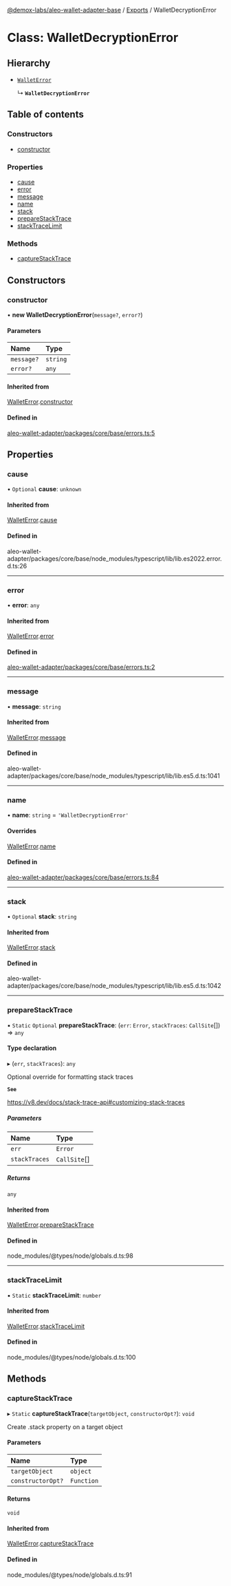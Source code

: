 [@demox-labs/aleo-wallet-adapter-base](../README.md) / [Exports](../modules.md) / WalletDecryptionError

# Class: WalletDecryptionError

## Hierarchy

- [`WalletError`](WalletError.md)

  ↳ **`WalletDecryptionError`**

## Table of contents

### Constructors

- [constructor](WalletDecryptionError.md#constructor)

### Properties

- [cause](WalletDecryptionError.md#cause)
- [error](WalletDecryptionError.md#error)
- [message](WalletDecryptionError.md#message)
- [name](WalletDecryptionError.md#name)
- [stack](WalletDecryptionError.md#stack)
- [prepareStackTrace](WalletDecryptionError.md#preparestacktrace)
- [stackTraceLimit](WalletDecryptionError.md#stacktracelimit)

### Methods

- [captureStackTrace](WalletDecryptionError.md#capturestacktrace)

## Constructors

### constructor

• **new WalletDecryptionError**(`message?`, `error?`)

#### Parameters

| Name | Type |
| :------ | :------ |
| `message?` | `string` |
| `error?` | `any` |

#### Inherited from

[WalletError](WalletError.md).[constructor](WalletError.md#constructor)

#### Defined in

[aleo-wallet-adapter/packages/core/base/errors.ts:5](https://github.com/demox-labs/aleo-wallet-adapter/blob/fc6b47e/packages/core/base/errors.ts#L5)

## Properties

### cause

• `Optional` **cause**: `unknown`

#### Inherited from

[WalletError](WalletError.md).[cause](WalletError.md#cause)

#### Defined in

aleo-wallet-adapter/packages/core/base/node_modules/typescript/lib/lib.es2022.error.d.ts:26

___

### error

• **error**: `any`

#### Inherited from

[WalletError](WalletError.md).[error](WalletError.md#error)

#### Defined in

[aleo-wallet-adapter/packages/core/base/errors.ts:2](https://github.com/demox-labs/aleo-wallet-adapter/blob/fc6b47e/packages/core/base/errors.ts#L2)

___

### message

• **message**: `string`

#### Inherited from

[WalletError](WalletError.md).[message](WalletError.md#message)

#### Defined in

aleo-wallet-adapter/packages/core/base/node_modules/typescript/lib/lib.es5.d.ts:1041

___

### name

• **name**: `string` = `'WalletDecryptionError'`

#### Overrides

[WalletError](WalletError.md).[name](WalletError.md#name)

#### Defined in

[aleo-wallet-adapter/packages/core/base/errors.ts:84](https://github.com/demox-labs/aleo-wallet-adapter/blob/fc6b47e/packages/core/base/errors.ts#L84)

___

### stack

• `Optional` **stack**: `string`

#### Inherited from

[WalletError](WalletError.md).[stack](WalletError.md#stack)

#### Defined in

aleo-wallet-adapter/packages/core/base/node_modules/typescript/lib/lib.es5.d.ts:1042

___

### prepareStackTrace

▪ `Static` `Optional` **prepareStackTrace**: (`err`: `Error`, `stackTraces`: `CallSite`[]) => `any`

#### Type declaration

▸ (`err`, `stackTraces`): `any`

Optional override for formatting stack traces

**`See`**

https://v8.dev/docs/stack-trace-api#customizing-stack-traces

##### Parameters

| Name | Type |
| :------ | :------ |
| `err` | `Error` |
| `stackTraces` | `CallSite`[] |

##### Returns

`any`

#### Inherited from

[WalletError](WalletError.md).[prepareStackTrace](WalletError.md#preparestacktrace)

#### Defined in

node_modules/@types/node/globals.d.ts:98

___

### stackTraceLimit

▪ `Static` **stackTraceLimit**: `number`

#### Inherited from

[WalletError](WalletError.md).[stackTraceLimit](WalletError.md#stacktracelimit)

#### Defined in

node_modules/@types/node/globals.d.ts:100

## Methods

### captureStackTrace

▸ `Static` **captureStackTrace**(`targetObject`, `constructorOpt?`): `void`

Create .stack property on a target object

#### Parameters

| Name | Type |
| :------ | :------ |
| `targetObject` | `object` |
| `constructorOpt?` | `Function` |

#### Returns

`void`

#### Inherited from

[WalletError](WalletError.md).[captureStackTrace](WalletError.md#capturestacktrace)

#### Defined in

node_modules/@types/node/globals.d.ts:91
